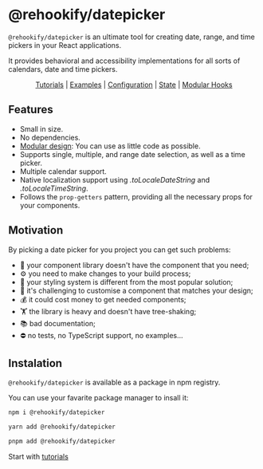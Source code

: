 # @rehookify/datepicker

`@rehookify/datepicker` is an ultimate tool for creating date, range, and time pickers in your React applications.

It provides behavioral and accessibility implementations for all sorts of calendars, date and time pickers.

<p align="center">
  <a href="https://www.rehookify.com/datepicker/tutorials">Tutorials</a> |
  <a href="https://www.rehookify.com/datepicker/examples">Examples</a> |
  <a href="https://www.rehookify.com/datepicker/configuration">Configuration</a> |
  <a href="https://www.rehookify.com/datepicker/state">State</a> |
  <a href="https://www.rehookify.com/datepicker/modular-hooks">Modular Hooks</a>
</p>

## Features

- Small in size.
- No dependencies.
- [Modular design](https://www.rehookify.com/datepicker/modular-hooks): You can use as little code as possible.
- Supports single, multiple, and range date selection, as well as a time picker.
- Multiple calendar support.
- Native localization support using *.toLocaleDateString* and *.toLocaleTimeString*.
- Follows the `prop-getters` pattern, providing all the necessary props for your components.

## Motivation

By picking a date picker for you project you can get such problems:

- 🙅 your component library doesn't have the component that you need;
- ⚙️ you need to make changes to your build process;
- 💅 your styling system is different from the most popular solution;
- 🦹 it's challenging to customise a component that matches your design;
- 💰 it could cost money to get needed components;
- 🏋️ the library is heavy and doesn't have tree-shaking;
- 📚 bad documentation;
- ⛔️ no tests, no TypeScript support, no examples...

## Instalation

`@rehookify/datepicker` is available as a package in npm registry.

You can use your favarite package manager to insall it:

```bash
npm i @rehookify/datepicker
```

```bash
yarn add @rehookify/datepicker
```

```bash
pnpm add @rehookify/datepicker
```

Start with [tutorials](https://rehookify.com/tutorials)
